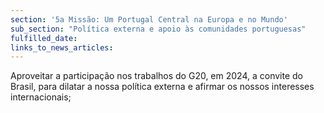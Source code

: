```yaml
---
section: '5a Missão: Um Portugal Central na Europa e no Mundo'
sub_section: "Política externa e apoio às comunidades portuguesas"
fulfilled_date:
links_to_news_articles:
---
```


Aproveitar a participação nos trabalhos do G20, em 2024, a convite do Brasil, para dilatar a nossa política externa e afirmar os nossos interesses internacionais;